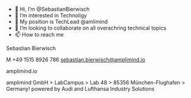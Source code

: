 - 👋 Hi, I’m @SebastianBierwisch
- 👀 I’m interested in Technoligy
- 🌱 My position is TechLead @amlimind
- 💞️ I’m looking to collaborate on all overachring technical topics
- 📫 How to reach me 

Sebastian Bierwisch

M +49 1515 8926 786
sebastian.bierwisch@amplimind.io

amplimind.io

amplimind GmbH > LabCampus > Lab 48 > 85356 München-Flughafen > Germany!
powered by Audi and Lufthansa Industry Solutions 

<!---
SebastianBierwisch/SebastianBierwisch is a ✨ special ✨ repository because its `README.md` (this file) appears on your GitHub profile.
You can click the Preview link to take a look at your changes.
--->
